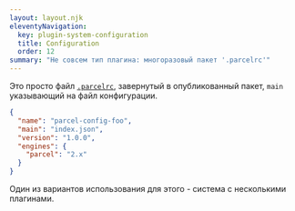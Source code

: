 ```yaml
---
layout: layout.njk
eleventyNavigation:
  key: plugin-system-configuration
  title: Configuration
  order: 12
summary: "Не совсем тип плагина: многоразовый пакет '.parcelrc'"
---
```


Это просто файл [`.parcelrc`](/configuration/plugin-configuration/), завернутый в опубликованный пакет, `main` указывающий на файл конфигурации.

```json
{
  "name": "parcel-config-foo",
  "main": "index.json",
  "version": "1.0.0",
  "engines": {
    "parcel": "2.x"
  }
}
```

Один из вариантов использования для этого - система с несколькими плагинами.
